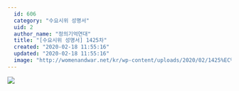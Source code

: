 ```yaml
---
  id: 606
  category: "수요시위 성명서"
  uid: 2
  author_name: "정의기억연대"
  title: "[수요시위 성명서] 1425차"
  created: "2020-02-18 11:55:16"
  updated: "2020-02-18 11:55:16"
  image: "http://womenandwar.net/kr/wp-content/uploads/2020/02/1425%EC%B0%A8_%EC%A1%B0%EA%B3%84%EC%A2%85-%EC%82%AC%ED%9A%8C%EB%85%B8%EB%8F%99%EC%9C%84%EC%9B%90%ED%9A%8C002.jpg"
---
```

![](http://womenandwar.net/kr/wp-content/uploads/2020/02/1425%EC%B0%A8_%EC%A1%B0%EA%B3%84%EC%A2%85-%EC%82%AC%ED%9A%8C%EB%85%B8%EB%8F%99%EC%9C%84%EC%9B%90%ED%9A%8C002.jpg)